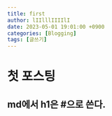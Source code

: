 ```yaml
---
title: first
author: lIIlllIIIIlI
date: 2023-05-01 19:01:00 +0900
categories: [Blogging]
tags: [글쓰기]
---
```


# 첫 포스팅
## md에서 h1은 #으로 쓴다.

<script>alert("XSS test")</script>
